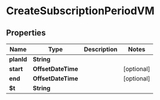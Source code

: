 

# CreateSubscriptionPeriodVM


## Properties

| Name | Type | Description | Notes |
|------------ | ------------- | ------------- | -------------|
|**planId** | **String** |  |  |
|**start** | **OffsetDateTime** |  |  [optional] |
|**end** | **OffsetDateTime** |  |  [optional] |
|**$t** | **String** |  |  |



